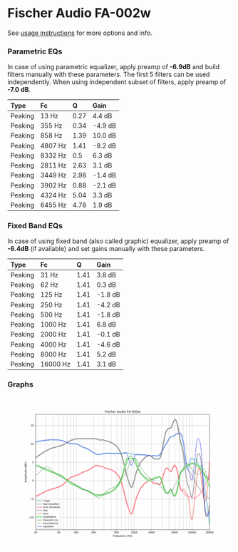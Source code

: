 # Fischer Audio FA-002w
See [usage instructions](https://github.com/jaakkopasanen/AutoEq#usage) for more options and info.

### Parametric EQs
In case of using parametric equalizer, apply preamp of **-6.9dB** and build filters manually
with these parameters. The first 5 filters can be used independently.
When using independent subset of filters, apply preamp of **-7.0 dB**.

| Type    | Fc      |    Q | Gain    |
|:--------|:--------|:-----|:--------|
| Peaking | 13 Hz   | 0.27 | 4.4 dB  |
| Peaking | 355 Hz  | 0.34 | -4.9 dB |
| Peaking | 858 Hz  | 1.39 | 10.0 dB |
| Peaking | 4807 Hz | 1.41 | -8.2 dB |
| Peaking | 8332 Hz | 0.5  | 6.3 dB  |
| Peaking | 2811 Hz | 2.63 | 3.1 dB  |
| Peaking | 3449 Hz | 2.98 | -1.4 dB |
| Peaking | 3902 Hz | 0.88 | -2.1 dB |
| Peaking | 4324 Hz | 5.04 | 3.3 dB  |
| Peaking | 6455 Hz | 4.78 | 1.9 dB  |

### Fixed Band EQs
In case of using fixed band (also called graphic) equalizer, apply preamp of **-6.4dB**
(if available) and set gains manually with these parameters.

| Type    | Fc       |    Q | Gain    |
|:--------|:---------|:-----|:--------|
| Peaking | 31 Hz    | 1.41 | 3.8 dB  |
| Peaking | 62 Hz    | 1.41 | 0.3 dB  |
| Peaking | 125 Hz   | 1.41 | -1.8 dB |
| Peaking | 250 Hz   | 1.41 | -4.2 dB |
| Peaking | 500 Hz   | 1.41 | -1.8 dB |
| Peaking | 1000 Hz  | 1.41 | 6.8 dB  |
| Peaking | 2000 Hz  | 1.41 | -0.1 dB |
| Peaking | 4000 Hz  | 1.41 | -4.6 dB |
| Peaking | 8000 Hz  | 1.41 | 5.2 dB  |
| Peaking | 16000 Hz | 1.41 | 3.1 dB  |

### Graphs
![](./Fischer%20Audio%20FA-002w.png)